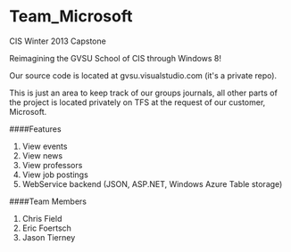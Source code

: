 Team_Microsoft
==============

CIS Winter 2013 Capstone

Reimagining the GVSU School of CIS through Windows 8!

Our source code is located at gvsu.visualstudio.com (it's a private repo).

This is just an area to keep track of our groups journals, all other parts of the project is located privately on TFS at the request of our customer, Microsoft.  

####Features
1. View events
2. View news
3. View professors
4. View job postings
5. WebService backend (JSON, ASP.NET, Windows Azure Table storage)

####Team Members
1. Chris Field
2. Eric Foertsch
3. Jason Tierney
